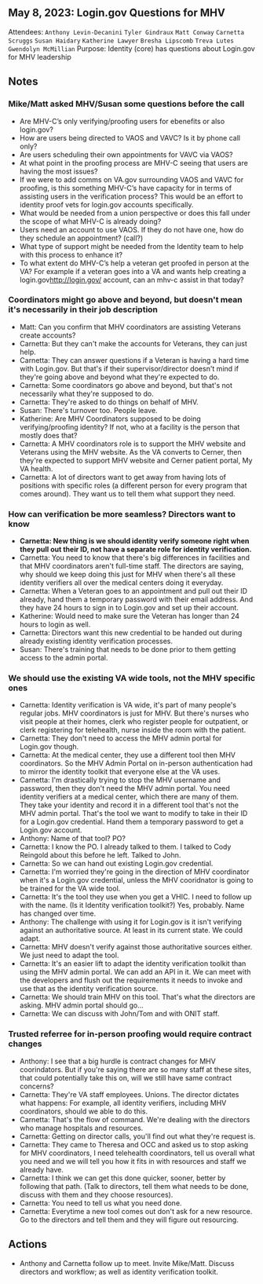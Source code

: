 ## May 8, 2023: Login.gov Questions for MHV

Attendees: `Anthony Levin-Decanini` `Tyler Gindraux` `Matt Conway` `Carnetta Scruggs` `Susan Haidary` `Katherine Lawyer` `Bresha Lipscomb` `Treva Lutes` `Gwendolyn McMillian`
Purpose: Identity (core) has questions about Login.gov for MHV leadership

## Notes

### Mike/Matt asked MHV/Susan some questions before the call
- Are MHV-C’s only verifying/proofing users for ebenefits or also login.gov?
- How are users being directed to VAOS and VAVC? Is it by phone call only?
- Are users scheduling their own appointments for VAVC via VAOS?
- At what point in the proofing process are MHV-C seeing that users are having the most issues?
- If we were to add comms on VA.gov surrounding VAOS and VAVC for proofing, is this something MHV-C’s have capacity for in terms of assisting users in the verification process? This would be an effort to identity proof vets for login.gov accounts specifically.
- What would be needed from a union perspective or does this fall under the scope of what MHV-C is already doing?
- Users need an account to use VAOS. If they do not have one, how do they schedule an appointment? (call?)
- What type of support might be needed from the Identity team to help with this process to enhance it?
- To what extent do MHV-C’s help a veteran get proofed in person at the VA? For example if a veteran goes into a VA and wants help creating a login.gov<http://login.gov/> account, can an mhv-c assist in that today?

### Coordinators might go above and beyond, but doesn't mean it's necessarily in their job description
- Matt: Can you confirm that MHV coordinators are assisting Veterans create accounts?
- Carnetta: But they can't make the accounts for Veterans, they can just help.
- Carnetta: They can answer questions if a Veteran is having a hard time with Login.gov. But that's if their supervisor/director doesn't mind if they're going above and beyond what they're expected to do.
- Carnetta: Some coordinators go above and beyond, but that's not necessarily what they're supposed to do.
- Carnetta: They're asked to do things on behalf of MHV.
- Susan: There's turnover too. People leave.
- Katherine: Are MHV Coordinators supposed to be doing verifying/proofing identity? If not, who at a facility is the person that mostly does that?
- Carnetta: A MHV coordinators role is to support the MHV website and Veterans using the MHV website. As the VA converts to Cerner, then they're expected to support MHV website and Cerner patient portal, My VA health.
- Carnetta: A lot of directors want to get away from having lots of positions with specific roles (a different person for every program that comes around). They want us to tell them what support they need.

### How can verification be more seamless? Directors want to know
- **Carnetta: New thing is we should identity verify someone right when they pull out their ID, not have a separate role for identity verification.**
- Carnetta: You need to know that there's big differences in facilities and that MHV coordinators aren't full-time staff. The directors are saying, why should we keep doing this just for MHV when there's all these identity verifiers all over the medical centers doing it everyday.
- Carnetta: When a Veteran goes to an appointment and pull out their ID already, hand them a temporary password with their email address. And they have 24 hours to sign in to Login.gov and set up their account.
- Katherine: Would need to make sure the Veteran has longer than 24 hours to login as well.
- Carnetta: Directors want this new credential to be handed out during already existing identity verification processes.
- Susan: There's training that needs to be done prior to them getting access to the admin portal.

### We should use the existing VA wide tools, not the MHV specific ones
- Carnetta: Identity verification is VA wide, it's part of many people's regular jobs. MHV coordinators is just for MHV. But there's nurses who visit people at their homes, clerk who register people for outpatient, or clerk registering for telehealth, nurse inside the room with the patient.
- Carnetta: They don't need to access the MHV admin portal for Login.gov though.
- Carnetta: At the medical center, they use a different tool then MHV coordinators. So the MHV Admin Portal on in-person authentication had to mirror the identity toolkit that everyone else at the VA uses.
- Carnetta: I'm drastically trying to stop the MHV username and password, then they don't need the MHV admin portal. You need identity verifiers at a medical center, which there are many of them. They take your identity and record it in a different tool that's not the MHV admin portal. That's the tool we want to modify to take in their ID for a Login.gov credential. Hand them a temporary password to get a Login.gov account.
- Anthony: Name of that tool? PO?
- Carnetta: I know the PO. I already talked to them. I talked to Cody Reingold about this before he left. Talked to John.
- Carnetta: So we can hand out existing Login.gov credential.
- Carnetta: I'm worried they're going in the direction of MHV coordinator when it's a Login.gov credential, unless the MHV cooridnator is going to be trained for the VA wide tool.
- Carnetta: It's the tool they use when you get a VHIC. I need to follow up with the name. (Is it Identity verification toolkit?) Yes, probably. Name has changed over time.
- Anthony: The challenge with using it for Login.gov is it isn't verifying against an authoritative source. At least in its current state. We could adapt.
- Carnetta: MHV doesn't verify against those authoritative sources either. We just need to adapt the tool.
- Carnetta: It's an easier lift to adapt the identity verification toolkit than using the MHV admin portal. We can add an API in it. We can meet with the developers and flush out the requirements it needs to invoke and use that as the identity verification source.
- Carnetta: We should train MHV on this tool. That's what the directors are asking. MHV admin portal should go...
- Carnetta: We can discuss with John/Tom and with ONIT staff.

### Trusted referree for in-person proofing would require contract changes
- Anthony: I see that a big hurdle is contract changes for MHV coorindators. But if you're saying there are so many staff at these sites, that could potentially take this on, will we still have same contract concerns?
- Carnetta: They're VA staff employees. Unions. The director dictates what happens: For example, all identity verifiers, including MHV coordinators, should we able to do this.
- Carnetta: That's the flow of command. We're dealing with the directors who manage hospitals and resources.
- Carnetta: Getting on director calls, you'll find out what they're request is.
- Carnetta: They came to Theresa and OCC and asked us to stop asking for MHV coordinators, I need telehealth coordinators, tell us overall what you need and we will tell you how it fits in with resources and staff we already have.
- Carnetta: I think we can get this done quicker, sooner, better by following that path. (Talk to directors, tell them what needs to be done, discuss with them and they choose resources).
- Carnetta: You need to tell us what you need done.
- Carnetta: Everytime a new tool comes out don't ask for a new resource. Go to the directors and tell them and they will figure out resourcing.

## Actions
- Anthony and Carnetta follow up to meet. Invite Mike/Matt. Discuss directors and workflow; as well as identity verification toolkit.
